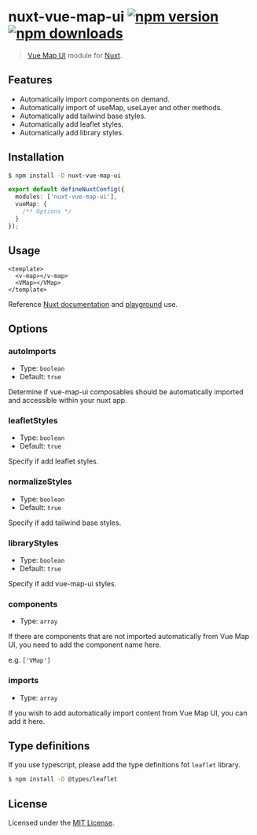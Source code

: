 # nuxt-vue-map-ui [![npm version](https://img.shields.io/npm/v/nuxt-vue-map-ui.svg)](https://npmjs.org/package/nuxt-vue-map-ui) [![npm downloads](https://img.shields.io/npm/dm/nuxt-vue-map-ui.svg)](https://npmjs.org/package/nuxt-vue-map-ui)

> [Vue Map UI](https://github.com/nikolaynau/vue-map-ui) module for [Nuxt](https://nuxt.com).

## Features

- Automatically import components on demand.
- Automatically import of useMap, useLayer and other methods.
- Automatically add tailwind base styles.
- Automatically add leaflet styles.
- Automatically add library styles.

## Installation

```bash
$ npm install -D nuxt-vue-map-ui
```

```ts
export default defineNuxtConfig({
  modules: ['nuxt-vue-map-ui'],
  vueMap: {
    /** Options */
  }
});
```

## Usage

```vue
<template>
  <v-map></v-map>
  <VMap></VMap>  
</template>
```

Reference [Nuxt documentation](https://nuxt.com/docs/guide/directory-structure/components) and [playground](./playground/app.vue) use.

## Options

### autoImports

- Type: `boolean`
- Default: `true`

Determine if vue-map-ui composables should be automatically imported and accessible within your nuxt app.

### leafletStyles

- Type: `boolean`
- Default: `true`

Specify if add leaflet styles.

### normalizeStyles

- Type: `boolean`
- Default: `true`

Specify if add tailwind base styles.

### libraryStyles

- Type: `boolean`
- Default: `true`

Specify if add vue-map-ui styles.

### components

- Type: `array`

If there are components that are not imported automatically from Vue Map UI, you need to add the component name here.

e.g. `['VMap']`

### imports

- Type: `array`

If you wish to add automatically import content from Vue Map UI, you can add it here.

## Type definitions

If you use typescript, please add the type definitions fot `leaflet` library.

```bash
$ npm install -D @types/leaflet
```

## License

Licensed under the [MIT License](./LICENSE).
